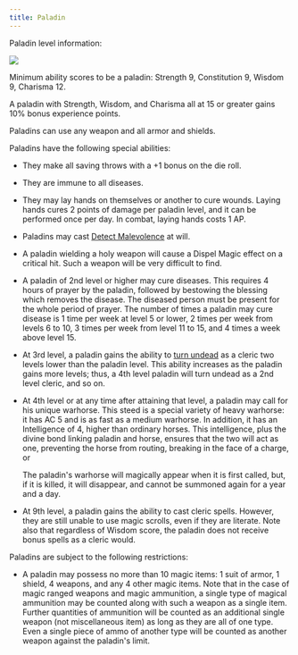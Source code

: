 ```yaml
---
title: Paladin
---
```


Paladin level information:

![](/files/PaladinLevels.png)

Minimum ability scores to be a paladin: Strength 9, Constitution 9, Wisdom 9, Charisma 12.

A paladin with Strength, Wisdom, and Charisma all at 15 or greater gains 10% bonus experience points.

Paladins can use any weapon and all armor and shields.

Paladins have the following special abilities:

- They make all saving throws with a +1 bonus on the die roll.

- They are immune to all diseases.

- They may lay hands on themselves or another to cure wounds. Laying hands cures 2 points of damage per paladin level, and it can be performed once per day. In combat, laying hands costs 1 AP.

- Paladins may cast [Detect Malevolence](/pages/spells/DetectMalevolence) at will.

- A paladin wielding a holy weapon will cause a Dispel Magic effect on a critical hit. Such a weapon will be very difficult to find.

- A paladin of 2nd level or higher may cure diseases. This requires 4 hours of prayer by the paladin, followed by bestowing the blessing which removes the disease. The diseased person must be present for the whole period of prayer. The number of times a paladin may cure disease is 1 time per week at level 5 or lower, 2 times per week from levels 6 to 10, 3 times per week from level 11 to 15, and 4 times a week above level 15.

- At 3rd level, a paladin gains the ability to [turn undead](/pages/TurnUndead) as a cleric two levels lower than the paladin level. This ability increases as the paladin gains more levels; thus, a 4th level paladin will turn undead as a 2nd level cleric, and so on.

- At 4th level or at any time after attaining that level, a paladin may call for his unique warhorse. This steed is a special variety of heavy warhorse: it has AC 5 and is as fast as a medium warhorse. In addition, it has an Intelligence of 4, higher than ordinary horses. This intelligence, plus the divine bond linking paladin and horse, ensures that the two will act as one, preventing the horse from routing, breaking in the face of a charge, or 

    The paladin's warhorse will magically appear when it is first called, but, if it is killed, it will disappear, and cannot be summoned again for a year and a day.

- At 9th level, a paladin gains the ability to cast cleric spells. However, they are still unable to use magic scrolls, even if they are literate. Note also that regardless of Wisdom score, the paladin does not receive bonus spells as a cleric would.

Paladins are subject to the following restrictions:

- A paladin may possess no more than 10 magic items: 1 suit of armor, 1 shield, 4 weapons, and any 4 other magic items. Note that in the case of magic ranged weapons and magic ammunition, a single type of magical ammunition may be counted along with such a weapon as a single item. Further quantities of ammunition will be counted as an additional single weapon (not miscellaneous item) as long as they are all of one type. Even a single piece of ammo of another type will be counted as another weapon against the paladin's limit.
